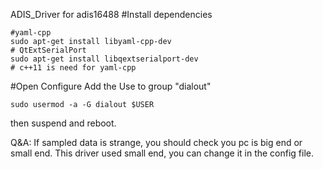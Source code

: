 ADIS_Driver for adis16488
#Install dependencies
```
#yaml-cpp
sudo apt-get install libyaml-cpp-dev
# QtExtSerialPort
sudo apt-get install libqextserialport-dev
# c++11 is need for yaml-cpp

```
#Open Configure
Add the Use to group "dialout"
```
sudo usermod -a -G dialout $USER
```
then suspend and reboot.

Q&A:
If sampled data is strange, you should check you pc is big end or small end. This driver used small end, you can change it in the config file.